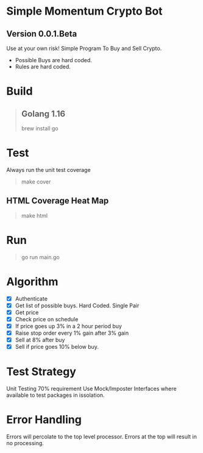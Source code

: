 # Simple Momentum Crypto Bot
## Version 0.0.1.Beta
Use at your own risk! 
Simple Program To Buy and Sell Crypto.
* Possible Buys are hard coded.
* Rules are hard coded. 

# Build

> ## Golang 1.16
> brew install go

# Test
Always run the unit test coverage
> make cover

## HTML Coverage Heat Map
> make html

# Run 
> go run main.go

# Algorithm
- [X] Authenticate
- [X] Get list of possible buys.  Hard Coded. Single Pair
- [X] Get price
- [X] Check price on schedule 
- [X] If price goes up 3% in a 2 hour period buy
- [X] Raise stop order every 1% gain after 3% gain
- [X] Sell at 8% after buy
- [X] Sell if price goes 10% below buy.  

# Test Strategy
Unit Testing 70% requirement
Use Mock/Imposter Interfaces where available to test packages in issolation.

# Error Handling
Errors will percolate to the top level processor.
Errors at the top will result in no processing.


